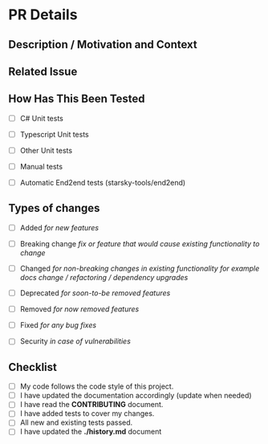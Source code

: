 # PR Details 
## Description / Motivation and Context

<!--- Why is this change required? What problem does it solve? -->

## Related Issue

<!--- This project only accepts pull requests related to open issues -->
<!--- If suggesting a new feature or change, please discuss it in an issue first -->
<!--- If fixing a bug, there should be an issue describing it with steps to reproduce -->
<!--- Please link to the issue here: -->

## How Has This Been Tested

<!--- Please describe in detail how you tested your changes. -->
<!--- Include details of your testing environment, and the tests you ran to -->
<!--- see how your change affects other areas of the code, etc. -->

- [ ] C# Unit tests 
- [ ] Typescript Unit tests 
- [ ] Other Unit tests
- [ ] Manual tests
- [ ] Automatic End2end tests (starsky-tools/end2end)


## Types of changes

<!--- What types of changes does your code introduce? Put an `x` in all the boxes that apply: -->

- [ ] Added _for new features_
- [ ] Breaking change _fix or feature that would cause existing functionality to change_
- [ ] Changed _for non-breaking changes in existing functionality for example docs change / refactoring / dependency upgrades_
- [ ] Deprecated _for soon-to-be removed features_
- [ ] Removed _for now removed features_
- [ ] Fixed _for any bug fixes_
- [ ] Security _in case of vulnerabilities_


## Checklist

<!--- Go over all the following points, and put an `x` in all the boxes that apply. -->
<!--- If you're unsure about any of these, don't hesitate to ask. We're here to help! -->

- [ ] My code follows the code style of this project.
- [ ] I have updated the documentation accordingly (update when needed)
- [ ] I have read the **CONTRIBUTING** document.
- [ ] I have added tests to cover my changes.
- [ ] All new and existing tests passed.
- [ ] I have updated the **./history.md** document
